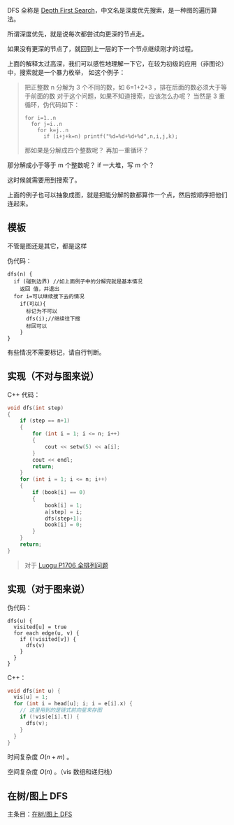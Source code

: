 DFS 全称是 [Depth First Search](https://en.wikipedia.org/wiki/Depth-first_search)，中文名是深度优先搜索，是一种图的遍历算法。

所谓深度优先，就是说每次都尝试向更深的节点走。

如果没有更深的节点了，就回到上一层的下一个节点继续刚才的过程。

上面的解释太过高深，我们可以感性地理解一下它，在较为初级的应用（非图论）中，搜索就是一个暴力枚举，
如这个例子：

> 把正整数 n 分解为 3 个不同的数，如 6=1+2+3 ，排在后面的数必须大于等于前面的数
> 对于这个问题，如果不知道搜索，应该怎么办呢？
> 当然是 3 重循环，伪代码如下：
>
> ```text
> for i=1..n
>   for j=i..n
>     for k=j..n
>       if (i+j+k=n) printf("%d=%d+%d+%d",n,i,j,k);
> ```
>
> 那如果是分解成四个整数呢？
> 再加一重循环？

那分解成小于等于 m 个整数呢？
if 一大堆，写 m 个？

这时候就需要用到搜索了。

上面的例子也可以抽象成图，就是把能分解的数都算作一个点，然后按顺序把他们连起来。

## 模板

不管是图还是其它，都是这样

伪代码：

```text
dfs(n) {
  if (碰到边界) //如上面例子中的分解完就是基本情况
    返回 值，并退出
  for i=可以继续搜下去的情况
    if(可以){
      标记为不可以
      dfs(i);//继续往下搜
      标回可以
    }
}
```

有些情况不需要标记，请自行判断。

## 实现（不对与图来说）

C++ 代码：

```cpp
void dfs(int step)
{
    if (step == n+1)
    {
        for (int i = 1; i <= n; i++)
        {
            cout << setw(5) << a[i];
        }
        cout << endl;
        return;
    }
    for (int i = 1; i <= n; i++)
    {
        if (book[i] == 0)
        {
            book[i] = 1;
            a[step] = i;
            dfs(step+1);
            book[i] = 0;
        }
    }
    return;
}
```

> 对于 [Luogu P1706 全排列问题](https://www.luogu.org/problemnew/show/P1706)

## 实现（对于图来说）

伪代码：

```text
dfs(u) {
  visited[u] = true
  for each edge(u, v) {
    if (!visited[v]) {
      dfs(v)
    }
  }
}
```

C++：

```cpp
void dfs(int u) {
  vis[u] = 1;
  for (int i = head[u]; i; i = e[i].x) {
    // 这里用到的是链式前向星来存图
    if (!vis[e[i].t]) {
      dfs(v);
    }
  }
}
```

时间复杂度 $O(n + m)$ 。

空间复杂度 $O(n)$ 。（vis 数组和递归栈）

## 在树/图上 DFS

主条目：[在树/图上 DFS](/graph/traverse)
